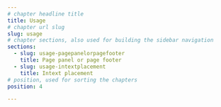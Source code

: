 ```yaml
---
# chapter headline title
title: Usage
# chapter url slug
slug: usage
# chapter sections, also used for building the sidebar navigation
sections: 
  - slug: usage-pagepanelorpagefooter
    title: Page panel or page footer
  - slug: usage-intextplacement
    title: Intext placement
# position, used for sorting the chapters
position: 4	

---
```


